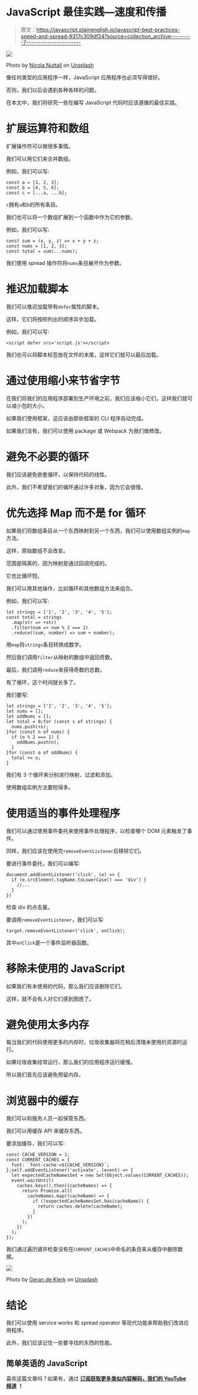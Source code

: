 # JavaScript 最佳实践—速度和传播

> 原文：<https://javascript.plainenglish.io/javascript-best-practices-speed-and-spread-9317c309df24?source=collection_archive---------7----------------------->

![](img/792474922c587cc764c8d23a4a187f67.png)

Photo by [Nicola Nuttall](https://unsplash.com/@nicnut?utm_source=medium&utm_medium=referral) on [Unsplash](https://unsplash.com?utm_source=medium&utm_medium=referral)

像任何类型的应用程序一样，JavaScript 应用程序也必须写得很好。

否则，我们以后会遇到各种各样的问题。

在本文中，我们将研究一些在编写 JavaScript 代码时应该遵循的最佳实践。

# 扩展运算符和数组

扩展操作符可以做很多事情。

我们可以用它们来合并数组。

例如，我们可以写:

```
const a = [1, 2, 3];
const b = [4, 5, 6];
const c = [...a, ...b];
```

`c`拥有`a`和`b`的所有条目。

我们也可以将一个数组扩展到一个函数中作为它的参数。

例如，我们可以写:

```
const sum = (x, y, z) => x + y + z;
const nums = [1, 2, 3];
const total = sum(...nums);
```

我们使用 spread 操作符将`nums`条目展开作为参数。

# 推迟加载脚本

我们可以推迟加载带有`defer`属性的脚本。

这样，它们将按照列出的顺序异步加载。

例如，我们可以写:

```
<script defer src='script.js'></script>
```

我们也可以将脚本标签放在文件的末尾，这样它们就可以最后加载。

# 通过使用缩小来节省字节

在我们将我们的应用程序部署到生产环境之前，我们应该缩小它们，这样我们就可以减小包的大小。

如果我们使用框架，这应该由那些框架的 CLI 程序自动完成。

如果我们没有，我们可以使用 package 或 Webpack 为我们做修改。

# 避免不必要的循环

我们应该避免嵌套循环，以保持代码的线性。

此外，我们不希望我们的循环通过许多对象，因为它会很慢。

# 优先选择 Map 而不是 for 循环

如果我们将数组条目从一个东西映射到另一个东西，我们可以使用数组实例的`map`方法。

这样，原始数组不会改变。

范围是隔离的，因为映射是通过回调完成的。

它也比循环短。

我们可以用其他操作，比如循环和其他数组方法来组合。

例如，我们可以写:

```
let strings = ['1', '2', '3', '4', '5'];
const total = strings
  .map(str => +str)
  .filter(num => num % 2 === 1)
  .reduce((sum, number) => sum + number);
```

用`map`将`strings`条目转换成数字。

然后我们调用`filter`从映射的数组中返回奇数。

最后，我们调用`reduce`来获得奇数的总数。

有了循环，这个时间就长多了。

我们要写:

```
let strings = ['1', '2', '3', '4', '5'];
let nums = [];
let oddNums = [];
let total = 0;for (const s of strings) {
  nums.push(+s);
}for (const n of nums) {
  if (n % 2 === 1) {
    oddNums.push(n);
  }
}for (const o of oddNums) {
  total += o;
}
```

我们有 3 个循环来分别进行映射、过滤和添加。

使用数组实例方法要短得多。

# 使用适当的事件处理程序

我们可以通过使用事件委托来使用事件处理程序，以检查哪个 DOM 元素触发了事件。

同样，我们应该在使用完`removeEventListener`后移除它们。

要进行事件委托，我们可以编写:

```
document.addEventListener('click', (e) => {
  if (e.srcElement.tagName.toLowerCase() === 'div') {
    //...
  }
})
```

检查 div 的点击量。

要调用`removeEventListener`，我们可以写:

```
target.removeEventListener('click', onClick);
```

其中`onClick`是一个事件监听器函数。

# 移除未使用的 JavaScript

如果我们有未使用的代码，那么我们应该删除它们。

这样，就不会有人对它们感到困惑了。

# 避免使用太多内存

每当我们的代码使用更多的内存时，垃圾收集器将在稍后清理未使用的资源时运行。

如果垃圾收集经常运行，那么我们的应用程序运行缓慢。

所以我们首先应该避免预留内存。

# 浏览器中的缓存

我们可以和服务人员一起保管东西。

我们可以用缓存 API 来缓存东西。

要添加缓存，我们可以写:

```
const CACHE_VERSION = 1;
const CURRENT_CACHES = {
  font: `font-cache-v${CACHE_VERSION}`;
};self.addEventListener('activate', (event) => {
  let expectedCacheNamesSet = new Set(Object.values(CURRENT_CACHES));
  event.waitUntil(
    caches.keys().then((cacheNames) => {
      return Promise.all(
        cacheNames.map((cacheName) => {
          if (!expectedCacheNamesSet.has(cacheName)) {
            return caches.delete(cacheName);
          }
        })
      );
    })
  );
});
```

我们通过遍历键并检查没有在`CURRENT_CACHES`中命名的条目来从缓存中删除数据。

![](img/a919e0708acd5260bca3b793fa950aa5.png)

Photo by [Geran de Klerk](https://unsplash.com/@gerandeklerk?utm_source=medium&utm_medium=referral) on [Unsplash](https://unsplash.com?utm_source=medium&utm_medium=referral)

# 结论

我们可以使用 service works 和 spread operator 等现代功能来帮助我们改进应用程序。

此外，我们应该记住一些要寻找的东西的性能。

## 简单英语的 JavaScript

喜欢这篇文章吗？如果有，通过 [**订阅获取更多类似内容解码，我们的 YouTube 频道**](https://www.youtube.com/channel/UCtipWUghju290NWcn8jhyAw) **！**